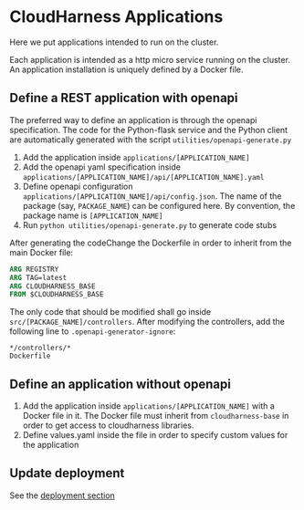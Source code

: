 # CloudHarness Applications

Here we put applications intended to run on the cluster.

Each application is intended as a http micro service running on the cluster.
An application installation is uniquely defined by a Docker file.

## Define a REST application with openapi
The preferred way to define an application is through the openapi specification. The code for the Python-flask service 
and the Python client
are automatically generated with the script `utilities/openapi-generate.py`

1. Add the application inside `applications/[APPLICATION_NAME]`
1. Add the openapi yaml specification inside `applications/[APPLICATION_NAME]/api/[APPLICATION_NAME].yaml`
1. Define openapi configuration `applications/[APPLICATION_NAME]/api/config.json`. The name of the package (say,
`PACKAGE_NAME`) can be configured here. By convention, the package name is `[APPLICATION_NAME]`
1. Run `python utilities/openapi-generate.py` to generate code stubs

After generating the codeChange the Dockerfile in order to inherit from the main Docker file:

```dockerfile
ARG REGISTRY
ARG TAG=latest
ARG CLOUDHARNESS_BASE
FROM $CLOUDHARNESS_BASE
```

The only code that should be modified shall go inside `src/[PACKAGE_NAME]/controllers`.
After modifying the controllers, add the following line to `.openapi-generator-ignore`:

```
*/controllers/*
Dockerfile
```

## Define an application without openapi
1. Add the application inside `applications/[APPLICATION_NAME]` with a Docker file in it. The Docker file must inherit
from `cloudharness-base` in order to get access to cloudharness libraries.
1. Define values.yaml inside the file in order to specify custom values for the application


## Update deployment

See the [deployment section](../deployment/README.md)